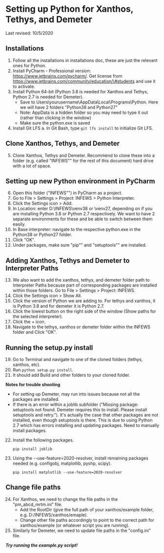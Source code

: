 # Setting up Python for Xanthos, Tethys, and Demeter

Last revised: 10/5/2020

## Installations

  1. Follow all the installations in installations doc, these are just the relevant ones for Python.
  2. Install PyCharm - Professional version: https://www.jetbrains.com/pycharm/. Get license from https://www.jetbrains.com/community/education/\#students and use it to activate.
  3. Install Python 64-bit (Python 3.8 is needed for Xanthos and Tethys, Python 2.7 is needed for Demeter).
     * Save to Users\yourusername\AppData\Local\Programs\Python. Here we will have 2 folders "Python38 and Python27"  
     * Note: AppData is a hidden folder so you may need to type it out (rather than clicking in the window)  
     * Make sure the python.exe is saved  
  4. Install Git LFS a. In Git Bash, type ```git lfs install``` to initialize Git LFS.
  
## Clone Xanthos, Tethys, and Demeter

  5. Clone Xanthos, Tethys and Demeter. Recommend to clone these into a folder (e.g. called "INFEWS"" for the rest of this document) hard drive with a lot of space.

## Setting up new Python environment in PyCharm

  6. Open this folder ("INFEWS"") in PyCharm as a project.
  7. Go to File \> Settings \> Project: INFEWS \> Python Interpreter.
  8. Click the Settings icon \> Add.
  9. In Location: enter D:\INFEWS\venv38 or \venv27, depending on if you are installing Python 3.8 or Python 2.7 respectively. We want to have 2 separate environments for these and be able to switch between them easily.
  10. In Base interpreter: navigate to the respective python.exe in the Python38 or Python27 folder.
  11. Click "OK".
  12. Under packages, make sure "pip"" and "setuptools"" are installed.

## Adding Xanthos, Tethys and Demeter to Interpreter Paths

  13. We also want to add the xanthos, tethys, and demeter folder path to Interpreter Paths because part of corresponding packages are installed within those folders. Go to File \> Settings \> Project: INFEWS.
  14. Click the Settings icon \> Show All.
  15. Click the version of Python we are adding to. For tethys and xanthos, it is Python 3.8 and for demeter it is Python 2.7.
  16. Click the lowest button on the right side of the window (Show paths for the selected interpreter).
  17. Click the + icon.
  18. Navigate to the tethys, xanthos or demeter folder within the INFEWS folder and Click "OK".

## Running the setup.py install

  19. Go to Terminal and navigate to one of the cloned folders (tethys, xanthos, etc).
  20. Run ```python setup.py install```.
  21. It should add Build and other folders to your cloned folder.

**Notes for trouble shooting**
  * For setting up Demeter, may run into issues because not all the packages are installed.
  * If there is an error within a joblib subfolder ("Missing package: setuptools not found. Demeter requires this to install. Please install setuptools and retry."). It's actually the case that other packages are not installed, even though setuptools is there. This is due to using Python 2.7 which has errors installing and updating packages. Need to manually install packages.

  22. Install the following packages.
  
      ```pip install joblib```
      
  23. Using the --use-feature=2020-resolver, install remaining packages needed (e.g. configobj, matplotlib, pyshp, scipy).
  
      ```pip install matplotlib --use-feature=2020-resolver```

## Change file paths

  24. For Xanthos, we need to change the file paths in the "pm\_abcd\_mrtm.ini" file.
      * Add the RootDir (give the full path of your xanthos/example folder, e.g. D:/INFEWS/xanthos/emaple).
      * Change other file paths accordingly to point to the correct path for xanthos/example (or whatever script you are running).
  25. Similarly for Demeter, we need to update file paths in the "config.ini" file.

***Try running the example.py script!***
